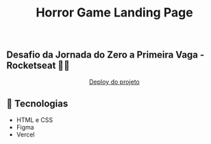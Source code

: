 <h1 align="center"> Horror Game Landing Page <h1>


<p align="center">
    <img scr=".github/preview.jpg" width="100%">
<p>

## Desafio da Jornada do Zero a Primeira Vaga - Rocketseat 🚀💜

<p align="center">
<a href="https://horror-game-landing-page.vercel.app">Deploy do projeto</a>
<p>


## 🚀 Tecnologias 

- HTML e CSS
- Figma
- Vercel